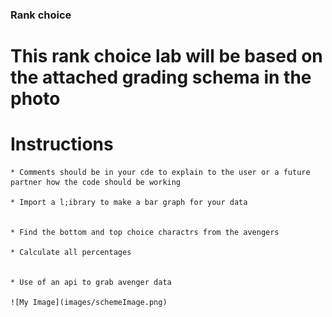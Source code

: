 ### Rank choice

# This rank choice lab will be based on the attached grading schema in the photo

# Instructions
    * Comments should be in your cde to explain to the user or a future partner how the code should be working

    * Import a l;ibrary to make a bar graph for your data


    * Find the bottom and top choice charactrs from the avengers

    * Calculate all percentages


    * Use of an api to grab avenger data

    ![My Image](images/schemeImage.png)
